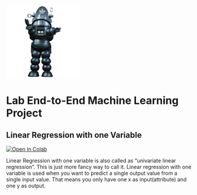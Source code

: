 <img src="images/robby.png" alt="drawing" width="200"/>

# Lab End-to-End Machine Learning Project
## Linear Regression with one Variable



<a target="_blank" href="https://colab.research.google.com/github/antonioGoncalves64/ML/blob/main/Lab_end_to_end_machine_learning_project_K-Means algorithm.ipynb">
  <img src="https://colab.research.google.com/assets/colab-badge.svg" alt="Open In Colab"/>
</a>


Linear Regression with one variable is also called as “univariate linear regression”. This is just more fancy way to call it. Linear regression with one variable is used when you want to predict a single output value from a single input value. That means you only have one x as input(attribute) and one y as output.
